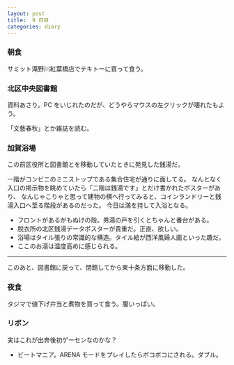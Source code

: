 ```yaml
---
layout: post
title:  9 日目
categories: diary
---
```


### 朝食

サミット滝野川紅葉橋店でテキトーに買って食う。

### 北区中央図書館

資料あさり。PC をいじれたのだが、どうやらマウスの左クリックが壊れたもよう。

「文藝春秋」とか雑誌を読む。

### 加賀浴場

この前区役所と図書館とを移動していたときに発見した銭湯だ。

一階がコンビニのミニストップである集合住宅が通りに面してる。
なんとなく入口の掲示物を眺めていたら「二階は銭湯です」とだけ書かれたポスターがあり、
なんじゃこりゃと思って建物の横へ行ってみると、コインランドリーと銭湯入口へ至る階段があるのだった。
今日は満を持して入浴となる。

* フロントがあるがもぬけの殻。男湯の戸を引くとちゃんと番台がある。
* 脱衣所の北区銭湯データポスターが貴重だ。正直、欲しい。
* 浴場はタイル張りの常識的な構造。タイル絵が西洋風婦人画といった趣だ。
* ここのお湯は温度高めに感じられる。

---

このあと、図書館に戻って、閉館してから東十条方面に移動した。

### 夜食

タジマで値下げ弁当と煮物を買って食う。腹いっぱい。

### リボン

実はこれが出奔後初ゲーセンなのかな？

* ビートマニア。ARENA モードをプレイしたらボコボコにされる。ダブル。

